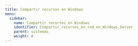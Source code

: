 ```yaml
---
title: Compartir recursos en Windows
menu:
  sidebar:
    name: Compartir recursos en Windows 
    identifier: Compartir_recursos_en_red_en_Windows_Server
    parent: sistemas
    weight: 0
---
```

